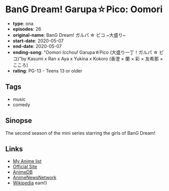 # BanG Dream! Garupa☆Pico: Oomori

-   **type**: ona
-   **episodes**: 26
-   **original-name**: BanG Dream! ガルパ ☆ ピコ ~大盛り~
-   **start-date**: 2020-05-07
-   **end-date**: 2020-05-07
-   **ending-song**: "Oomori Icchou! Garupa☆Pico (大盛り一丁！ガルパ ☆ ピコ)"by Kasumi x Ran x Aya x Yukina x Kokoro (香澄 × 蘭 × 彩 × 友希那 × こころ)
-   **rating**: PG-13 - Teens 13 or older

## Tags

-   music
-   comedy

## Sinopse

The second season of the mini series starring the girls of BanG Dream!

## Links

-   [My Anime list](https://myanimelist.net/anime/40854/BanG_Dream_Garupa☆Pico__Oomori)
-   [Official Site](https://anime.bang-dream.com/pico/)
-   [AnimeDB](http://anidb.info/perl-bin/animedb.pl?show=anime&aid=15307)
-   [AnimeNewsNetwork](http://www.animenewsnetwork.com/encyclopedia/anime.php?id=23257)
-   [Wikipedia](https://en.wikipedia.org/wiki/BanG_Dream!)
    eam!)
